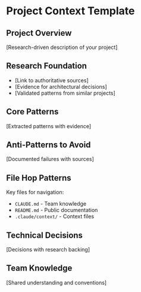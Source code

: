 # Project Context Template

## Project Overview
[Research-driven description of your project]

## Research Foundation
- [Link to authoritative sources]
- [Evidence for architectural decisions]
- [Validated patterns from similar projects]

## Core Patterns
[Extracted patterns with evidence]

## Anti-Patterns to Avoid
[Documented failures with sources]

## File Hop Patterns
Key files for navigation:
- `CLAUDE.md` - Team knowledge
- `README.md` - Public documentation
- `.claude/context/` - Context files

## Technical Decisions
[Decisions with research backing]

## Team Knowledge
[Shared understanding and conventions]
